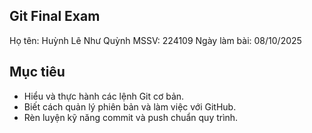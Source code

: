 ## Git Final Exam
Họ tên: Huỳnh Lê Như Quỳnh 
MSSV: 224109
Ngày làm bài: 08/10/2025

## Mục tiêu
- Hiểu và thực hành các lệnh Git cơ bản.  
- Biết cách quản lý phiên bản và làm việc với GitHub.  
- Rèn luyện kỹ năng commit và push chuẩn quy trình.
